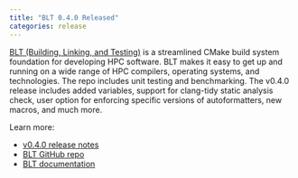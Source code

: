 ```yaml
---
title: "BLT 0.4.0 Released"
categories: release
---
```


[BLT (Building, Linking, and Testing)](https://github.com/LLNL/blt) is a streamlined CMake build system foundation for developing HPC software. BLT makes it easy to get up and running on a wide range of HPC compilers, operating systems, and technologies. The repo includes unit testing and benchmarking. The v0.4.0 release includes added variables, support for clang-tidy static analysis check, user option for enforcing specific versions of autoformatters, new macros, and much more.

Learn more:
- [v0.4.0 release notes](https://github.com/LLNL/blt/releases/tag/v0.4.0)
- [BLT GitHub repo](https://github.com/LLNL/blt)
- [BLT documentation](https://llnl-blt.readthedocs.io/en/develop/)
